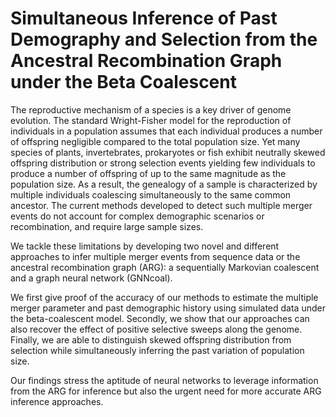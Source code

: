 
# Simultaneous Inference of Past Demography and Selection from the Ancestral Recombination Graph under the Beta Coalescent

The reproductive mechanism of a species is a key driver of genome evolution. 
The standard Wright-Fisher model for the reproduction of individuals in a population assumes that each individual produces a number of offspring negligible compared to the total population size. 
Yet many species of plants, invertebrates, prokaryotes or fish exhibit neutrally skewed offspring distribution or strong selection events yielding few individuals to produce a number of offspring of up to the same magnitude as the population size. 
As a result, the genealogy of a sample is characterized by multiple individuals coalescing simultaneously to the same common ancestor.
The current methods developed to detect such multiple merger events do not account for complex demographic scenarios or recombination, and require large sample sizes. 

We tackle these limitations by developing two novel and different approaches to infer multiple merger events from sequence data or the ancestral recombination graph (ARG): a sequentially Markovian coalescent and a graph neural network (GNNcoal). 


We first give proof of the accuracy of our methods to estimate the multiple merger parameter and past demographic history using simulated data under the beta-coalescent model. 
Secondly, we show that our approaches can also recover the effect of positive selective sweeps along the genome. 
Finally, we are able to distinguish skewed offspring distribution from selection while simultaneously inferring the past variation of population size. 

Our findings stress the aptitude of neural networks to leverage information from the ARG for inference but also the urgent need for more accurate ARG inference approaches.








